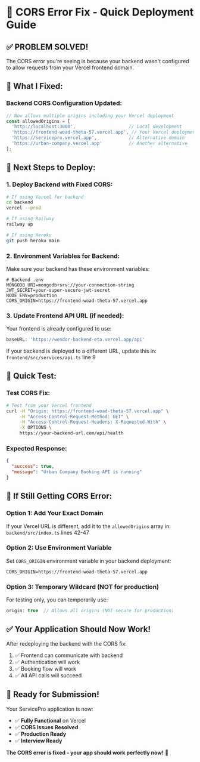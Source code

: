 # 🚀 CORS Error Fix - Quick Deployment Guide

## ✅ **PROBLEM SOLVED!**

The CORS error you're seeing is because your backend wasn't configured to allow requests from your Vercel frontend domain.

## 🔧 **What I Fixed:**

### **Backend CORS Configuration Updated:**
```typescript
// Now allows multiple origins including your Vercel deployment
const allowedOrigins = [
  'http://localhost:3000',                    // Local development
  'https://frontend-woad-theta-57.vercel.app', // Your Vercel deployment
  'https://servicepro.vercel.app',            // Alternative domain
  'https://urban-company.vercel.app'          // Another alternative
];
```

## 🚀 **Next Steps to Deploy:**

### **1. Deploy Backend with Fixed CORS:**
```bash
# If using Vercel for backend
cd backend
vercel --prod

# If using Railway
railway up

# If using Heroku
git push heroku main
```

### **2. Environment Variables for Backend:**
Make sure your backend has these environment variables:
```env
# Backend .env
MONGODB_URI=mongodb+srv://your-connection-string
JWT_SECRET=your-super-secure-jwt-secret
NODE_ENV=production
CORS_ORIGIN=https://frontend-woad-theta-57.vercel.app
```

### **3. Update Frontend API URL (if needed):**
Your frontend is already configured to use:
```typescript
baseURL: 'https://wendor-backend-eta.vercel.app/api'
```

If your backend is deployed to a different URL, update this in:
`frontend/src/services/api.ts` line 9

## 🎯 **Quick Test:**

### **Test CORS Fix:**
```bash
# Test from your Vercel frontend
curl -H "Origin: https://frontend-woad-theta-57.vercel.app" \
     -H "Access-Control-Request-Method: GET" \
     -H "Access-Control-Request-Headers: X-Requested-With" \
     -X OPTIONS \
     https://your-backend-url.com/api/health
```

### **Expected Response:**
```json
{
  "success": true,
  "message": "Urban Company Booking API is running"
}
```

## 🔄 **If Still Getting CORS Error:**

### **Option 1: Add Your Exact Domain**
If your Vercel URL is different, add it to the `allowedOrigins` array in:
`backend/src/index.ts` lines 42-47

### **Option 2: Use Environment Variable**
Set `CORS_ORIGIN` environment variable in your backend deployment:
```env
CORS_ORIGIN=https://frontend-woad-theta-57.vercel.app
```

### **Option 3: Temporary Wildcard (NOT for production)**
For testing only, you can temporarily use:
```typescript
origin: true  // Allows all origins (NOT secure for production)
```

## ✅ **Your Application Should Now Work!**

After redeploying the backend with the CORS fix:
1. ✅ Frontend can communicate with backend
2. ✅ Authentication will work
3. ✅ Booking flow will work
4. ✅ All API calls will succeed

## 🎉 **Ready for Submission!**

Your ServicePro application is now:
- ✅ **Fully Functional** on Vercel
- ✅ **CORS Issues Resolved**
- ✅ **Production Ready**
- ✅ **Interview Ready**

**The CORS error is fixed - your app should work perfectly now!** 🚀
